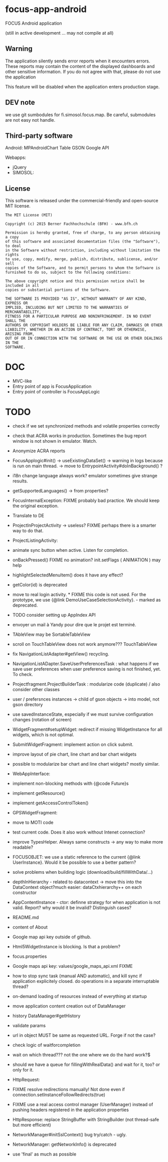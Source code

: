 # focus-app-android

FOCUS Android application

(still in active development ... may not compile at all)

## Warning

The application silently sends error reports when it encounters errors. These reports may contain
the content of the displayed dashboards and other sensitive information. If you do not agree
with that, please do not use the application

This feature will be disabled when the application enters production stage.

## DEV note

we use git sumbodules for fi.simosol.focus.map. Be careful, submodules are not easy not handle.


## Third-party software

Android:
MPAndroidChart
Table
GSON
Google API

Webapps:
- jQuery
- SIMOSOL: 


## License

This software is released under the commercial-friendly and open-source MIT license.

````
The MIT License (MIT)

Copyright (c) 2015 Berner Fachhochschule (BFH) - www.bfh.ch

Permission is hereby granted, free of charge, to any person obtaining a copy
of this software and associated documentation files (the "Software"), to deal
in the Software without restriction, including without limitation the rights
to use, copy, modify, merge, publish, distribute, sublicense, and/or sell
copies of the Software, and to permit persons to whom the Software is
furnished to do so, subject to the following conditions:

The above copyright notice and this permission notice shall be included in all
copies or substantial portions of the Software.

THE SOFTWARE IS PROVIDED "AS IS", WITHOUT WARRANTY OF ANY KIND, EXPRESS OR
IMPLIED, INCLUDING BUT NOT LIMITED TO THE WARRANTIES OF MERCHANTABILITY,
FITNESS FOR A PARTICULAR PURPOSE AND NONINFRINGEMENT. IN NO EVENT SHALL THE
AUTHORS OR COPYRIGHT HOLDERS BE LIABLE FOR ANY CLAIM, DAMAGES OR OTHER
LIABILITY, WHETHER IN AN ACTION OF CONTRACT, TORT OR OTHERWISE, ARISING FROM,
OUT OF OR IN CONNECTION WITH THE SOFTWARE OR THE USE OR OTHER DEALINGS IN THE
SOFTWARE.
````

# DOC
- MVC-like
- Entry point of app is FocusApplication
- Entry point of controller is FocusAppLogic

# TODO
- check if we set synchronized methods and volatile properties correctly
- check that ACRA works in production. Sometimes the bug report window is not shown in emulator. Watch.
- Anonymize ACRA reports
- FocusApplogic#init() -> useExistingDataSet() -> warning in logs because is run on main thread. -> move to EntrypointActivity#doInBackground() ?
- i18n change language always work? emulator sometimes give strange results.
- getSupportedLanguages() -> from properties?
- FocusInternalException:  FIXME probably bad practice. We should keep the original exception. 
- Translate to DE
- ProjectInProjectActivity -> useless? FIXME perhaps there is a smarter way to do that.
- ProjectListingActivity: 
 - animate sync button when active. Listen for completion.
 - onBackPressed() FIXME no animation? init.setFlags ( ANIMATION ) may help
 - highlightSelectedMenuItem() does it have any effect? 
- getColor(id) is deprecated
- move to real login activity.  * FIXME this code is not used. For the prototype, we use {@link DemoUseCaseSelectionActivity}. - marked as deprecated.
- TODO consider setting up AppIndex API
- envoyer un mail à Yandy pour dire que le projet est terminé.
- TAbleView may be SortableTableView
- scroll on TouchTableView does not work anymore??? TouchTableView
- fix NavigationListAdapter#getView() recycling.
- NavigationListADapter.SaveUserPreferencesTask :  what happens if we save user preferences when user preference saving is not finished, yet. To check.
- Projectfragment.ProjectBuilderTask : modularize code (duplicate) / also consider other classes
- user / prefersnces instances -> child of gson objects -> into model, not gson directory
- use savedInstanceState, especially if we must survive configuration changes (rotation of screen)
- WidgetFragment#setupWidget: redirect if missing WidgetInstance for all widgets, which is not optimal.
- SubmitWidgetFragment: implement action on click submit.
- improve layout of pie chart, line chart and bar chart widgets
- possible to modularize bar chart and line chart widgets? mostly similar.
- WebAppInterface: 
 - implement non-blocking methods with {@code Future}s
 - implement getResource()
 - implement getAccessControlToken()
- GPSWidgetFragment: 
 - move to MOTI code
 - test current code. Does it also work without Intenet connection?
- improve TypesHelper. Always same constructs -> any way to make more readable?
- FOCUSOBJET: we use a static reference to the current {@link UserInstance}. Would it be possible to use a better pattern?
- solve problems when building logic (download/build/fillWithData/...)
- depthInHierarchy - related to datacontext -> move this into the DataContext object?much easier: dataCtxhierarchy++ on each constructor
- AppContentInstance - ctor: definne strategy for when application is not valid. Report? why would it be invalid? Distinguish cases?
- README.md
- content of About
- Google map api key outside of github.
- Html5WidgetInstance is blocking. Is that a problem?

- focus.properties
- Google maps api key:
    values/google_maps_api.xml
    <resources>
        <string name="google_maps_key" templateMergeStrategy="preserve" translatable="false">FIXME</string>
    </resources>
- how to stop sync task (manual AND automatic), and kill sync if application explicitely closed. do operations in a separate interruptable thread?
- on-demand loading of resources instead of everything at startup
- move application content creation out of DataManager
- history DataManager#getHistory
 - validate params
 - url in object MUST be same as requested URL. Forge if not the case?
- check logic of waitforcompletion
 - wait on which thread??? not the one where we do the hard work?$
 - should we have a queue for fillingWithRealData() and wait for it, too? or only for it.
- HttpRequest:
 - FIXME resolve redirections manually! Not done even if connection.setInstanceFollowRedirects(true)
 - FIXME use a real access control manager (UserManager) instead of pushing headers registered in the application properties
- HttpResponse: replace StringBuffer with StringBuilder (not thread-safe but more efficient)	
- NetworkManager#initSslContext() bug try/catch - ugly.
- NetworkManager: getNetworkInfo() is deprecated
- use 'final' as much as possible